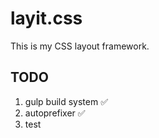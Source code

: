 # layit.css

This is my CSS layout framework.

## TODO

1. gulp build system ✅
2. autoprefixer ✅
3. test